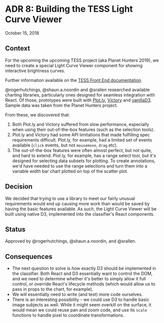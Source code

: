 # ADR 8: Building the TESS Light Curve Viewer

October 15, 2018

## Context

For the upcoming the upcoming TESS project (aka Planet Hunters 2019), we need  to create a special Light Curve Viewer component for showing interactive brightness curves.

Further information available on the [TESS Front End documentation](https://docs.google.com/document/d/1BcX4PyC2khmtC9g035G2e5I1zirZa3z9mWINkWATaPs/edit?usp=sharing).

@rogerhutchings, @shaun.a.noordin and @srallen researched available charting libraries, particularly ones designed for seamless integration with React. Of those, prototypes were built with [Plot.ly](https://plot.ly/javascript/react/), [Victory](https://formidable.com/open-source/victory/) and [vanillaD3](https://d3js.org/). Sample data was taken from the Planet Hunters project.

From these, we discovered that:

1. Both Plot.ly and Victory suffered from slow performance, especially when using their out-of-the-box features (such as the selection tools).
2. Plot.ly and Victory had some API limitations that made fulfilling spec requirements difficult. Plot.ly, for example, had a limited set of events available (`click` events, but not `mousemove`, `drag` etc).
3. The out-of-the-box features were often almost perfect, but not quite, and hard to extend. Plot.ly, for example, has a range select tool, but it's designed for selecting data subsets for plotting. To create annotations, we'd have needed to use the range selections and turn them into a variable width bar chart plotted on top of the scatter plot.

## Decision

We decided that trying to use a library to meet our fairly unusual requirements would end up causing more work than would be saved by having the basic features available. As such, the Light Curve Viewer will be built using native D3, implemented into the classifier's React components.

## Status

Approved by @rogerhutchings, @shaun.a.noordin, and @srallen.

## Consequences

- The next question to solve is _how_ exactly D3 should be implemented in the
  classifier. Both React and D3 essentially want to control the DOM, and we need to determine whether it's better to simply allow it full control, or override React's lifecycle methods (which would allow us to pass in props to the chart, for example).
- We will essentially need to write (and test) more code ourselves.
- There is an interesting possibility - we could use D3 to handle basic image subjects as well. While it might seem overkill on the surface, it would mean we could reuse pan and zoom code, and use its `scale` functions to handle pixel to coordinate transformations.
